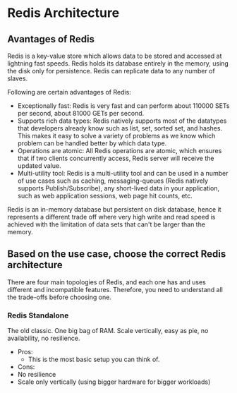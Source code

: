 # Redis Architecture

## Avantages of Redis

Redis is a key-value store which allows data to be stored and accessed at lightning fast speeds.
Redis holds its database entirely in the memory, using the disk only for persistence.
Redis can replicate data to any number of slaves.

Following are certain advantages of Redis:
- Exceptionally fast: Redis is very fast and can perform about 110000 SETs per
second, about 81000 GETs per second.
- Supports rich data types: Redis natively supports most of the datatypes that
developers already know such as list, set, sorted set, and hashes. This makes it
easy to solve a variety of problems as we know which problem can be handled
better by which data type.
- Operations are atomic: All Redis operations are atomic, which ensures that if
two clients concurrently access, Redis server will receive the updated value.
- Multi-utility tool: Redis is a multi-utility tool and can be used in a number of use
cases such as caching, messaging-queues (Redis natively supports
Publish/Subscribe), any short-lived data in your application, such as web
application sessions, web page hit counts, etc.

Redis is an in-memory database but persistent on disk database, hence it
represents a different trade off where very high write and read speed is achieved
with the limitation of data sets that can't be larger than the memory. 


## Based on the use case, choose the correct Redis architecture

There are four main topologies of Redis, and each one has and uses different and incompatible features. Therefore, you need to understand all the trade-offs before choosing one.

### Redis Standalone

The old classic. One big bag of RAM. Scale vertically, easy as pie, no availability, no resilience.

- Pros:
  - This is the most basic setup you can think of.
- Cons:
 - No resilience
 - Scale only vertically (using bigger hardware for bigger workloads)
